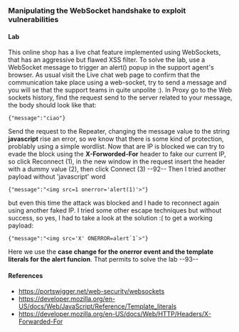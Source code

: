 ### Manipulating the WebSocket handshake to exploit vulnerabilities
#### Lab
This online shop has a live chat feature implemented using WebSockets, that has an aggressive but flawed XSS filter.
To solve the lab, use a WebSocket message to trigger an alert() popup in the support agent's browser.
As usual visit the Live chat web page to confirm that the communication take place using a web-socket, try to send a message and you will se that the support teams in quite unpolite :). In Proxy go to the Web sockets history, find the request send to the server related to your message, the body should look like that:
```
{"message":"ciao"}
```
Send the request to the Repeater, changing the message value to the string <b>javascript</b> rise an error, so we know that there is some kind of protection, problably using a simple wordlist. Now that are IP is blocked we can try to evade the block using the <b>X-Forworded-For</b> header to fake our current IP, so click Reconnect (1), in the new window in the request insert the header with a dummy value (2), then click Connect (3)
--92--
Then I tried another payload without 'javascript' word
```
{"message":"<img src=1 onerror='alert(1)'>"}
```
but even this time the attack was blocked and I hade to reconnect again using another faked IP. I tried some other escape techniques but without success, so yes, I had to take a look at the solution :( to get a working payload:
```
{"message":"<img src='X' ONERROR=alert`1`>"}
```
Here we use the <b>case change for the onerror event and the template literals for the alert funcion</b>. That permits to solve the lab
--93--
#### References
+ https://portswigger.net/web-security/websockets
+ https://developer.mozilla.org/en-US/docs/Web/JavaScript/Reference/Template_literals
+ https://developer.mozilla.org/en-US/docs/Web/HTTP/Headers/X-Forwarded-For
